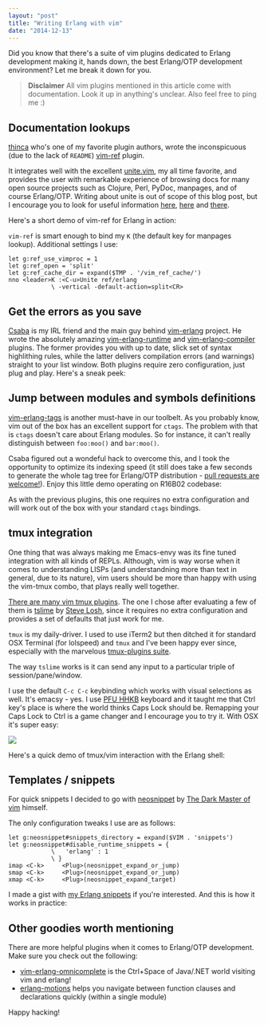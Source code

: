 ```yaml
---
layout: "post"
title: "Writing Erlang with vim"
date: "2014-12-13"
---
```


Did you know that there's a suite of vim plugins dedicated to Erlang
development making it, hands down, the best Erlang/OTP development environment?
Let me break it down for you.

> **Disclaimer** All vim plugins mentioned in this article
> come with documentation. Look it up in anything's unclear. Also feel free to
> ping me :)

## Documentation lookups

[thinca](https://github.com/thinca) who's one of my favorite plugin authors,
wrote the inconspicuous (due to the lack of `README`)
[vim-ref](https://github.com/thinca/vim-ref) plugin.

It integrates well with the excellent
[unite.vim](https://github.com/Shougo/unite.vim), my all time favorite, and
provides the user with remarkable experience of browsing docs for many open
source projects such as Clojure, Perl, PyDoc, manpages, and of course
Erlang/OTP.
Writing about unite is out of scope of this blog post, but I encourage you to
look for useful information [here](http://usevim.com/2013/06/19/unite/),
[here](http://bling.github.io/blog/2013/06/02/unite-dot-vim-the-plugin-you-didnt-know-you-need/) 
and [there](http://www.codeography.com/2013/06/17/replacing-all-the-things-with-unite-vim.html).

Here's a short demo of vim-ref for Erlang in action:

<script type="text/javascript" src="https://asciinema.org/a/14686.js"
id="asciicast-14686" async></script>

`vim-ref` is smart enough to bind my `K` (the default key for manpages lookup).
Additional settings I use:

```
let g:ref_use_vimproc = 1
let g:ref_open = 'split'
let g:ref_cache_dir = expand($TMP . '/vim_ref_cache/')
nno <leader>K :<C-u>Unite ref/erlang
            \ -vertical -default-action=split<CR>
```

## Get the errors as you save

[Csaba](https://github.com/hcs42) is my IRL friend and the main guy behind
[vim-erlang](http://vim-erlang.github.io/) project. He wrote the absolutely
amazing [vim-erlang-runtime](https://github.com/vim-erlang/vim-erlang-runtime)
and [vim-erlang-compiler](https://github.com/vim-erlang/vim-erlang-compiler)
plugins.
The former provides you with up to date, slick set of syntax highlithing rules,
while the latter delivers compilation errors (and warnings) straight to your list window.
Both plugins require zero configuration, just plug and play. Here's a sneak
peek:

<script type="text/javascript" src="https://asciinema.org/a/14687.js"
id="asciicast-14687" async></script>

## Jump between modules and symbols definitions

[vim-erlang-tags](https://github.com/vim-erlang/vim-erlang-tags) is another
must-have in our toolbelt. As you probably know, vim out of the box has
an excellent support for `ctags`. The problem with that is `ctags` doesn't care
about Erlang modules. So for instance, it can't really distinguish between
`foo:moo()` and `bar:moo()`.  

Csaba figured out a wondeful hack to overcome
this, and I took the opportunity to optimize its indexing speed (it still does take
a few seconds to generate the whole tag tree for Erlang/OTP distribution - [pull
requests are welcome!](https://github.com/vim-erlang/vim-erlang-tags/pulls)). 
Enjoy this little demo operating on R16B02 codebase:

<script type="text/javascript" src="https://asciinema.org/a/14688.js"
id="asciicast-14688" async></script>

As with the previous plugins, this one requires no extra configuration and will
work out of the box with your standard `ctags` bindings.

## tmux integration

One thing that was always making me Emacs-envy was its fine tuned integration
with all kinds of REPLs. Although, vim is way worse when it comes to
understanding LISPs (and understandning more than text in general, due to its
nature), vim users should be more than happy with using the vim-tmux combo,
that plays really well together.

[There are many vim tmux plugins](https://www.youtube.com/watch?v=2G551KpNnA0).
The one I chose after evaluating a few of them is
[tslime](https://github.com/sjl/tslime.vim) by [Steve
Losh](http://stevelosh.com/), since it requires no extra configuration and
provides a set of defaults that just work for me.

`tmux` is my daily-driver. I used to use iTerm2 but then ditched it for
standard OSX Terminal (for lolspeed) and `tmux` and I've been happy ever since,
especially with the marvelous [tmux-plugins suite](https://github.com/tmux-plugins). 

The way `tslime` works is it can send any input to a particular triple
of session/pane/window.

I use the default `C-c C-c` keybinding which works with visual selections as
well. It's emacsy - yes. I use [PFU
HHKB](http://www.pfu.fujitsu.com/hhkeyboard/) keyboard and it taught me that
Ctrl key's place is where the world thinks Caps Lock should be. Remapping your
Caps Lock to Ctrl is a game changer and I encourage you to try it. With OSX it's super easy:

![](http://i.imgur.com/MsW3Bgq.png)

Here's a quick demo of tmux/vim interaction with the Erlang shell:

<script type="text/javascript" src="https://asciinema.org/a/14690.js"
id="asciicast-14690" async></script>

## Templates / snippets

For quick snippets I decided to go with [neosnippet](https://github.com/Shougo/neosnippet.vim) 
by [The Dark Master of vim](https://github.com/Shougo) himself.

The only configuration tweaks I use are as follows:

```
let g:neosnippet#snippets_directory = expand($VIM . 'snippets')
let g:neosnippet#disable_runtime_snippets = {
            \   'erlang' : 1
            \ }
imap <C-k>     <Plug>(neosnippet_expand_or_jump)
smap <C-k>     <Plug>(neosnippet_expand_or_jump)
xmap <C-k>     <Plug>(neosnippet_expand_target)
```

I made a gist with [my Erlang
snippets](https://gist.github.com/aerosol/bc89457de5b873e840f3) if you're
interested. And this is how it works in practice:

<script type="text/javascript" src="https://asciinema.org/a/14693.js"
id="asciicast-14693" async></script>

## Other goodies worth mentioning

There are more helpful plugins when it comes to Erlang/OTP development. Make
sure you check out the following:

- [vim-erlang-omnicomplete](https://github.com/vim-erlang/vim-erlang-omnicomplete) is 
the Ctrl+Space of Java/.NET world visiting vim and erlang!
- [erlang-motions](https://github.com/edkolev/erlang-motions.vim) helps you
  navigate between function clauses and declarations quickly (within a single
module)

Happy hacking!

